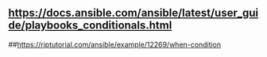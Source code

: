 ## https://docs.ansible.com/ansible/latest/user_guide/playbooks_conditionals.html
##https://riptutorial.com/ansible/example/12269/when-condition
